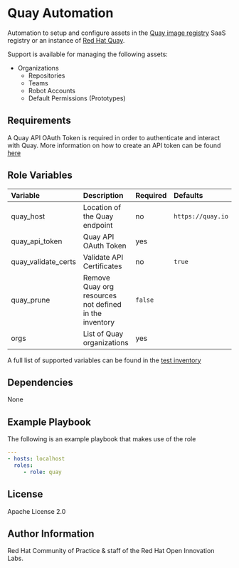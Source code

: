 Quay Automation
=========

Automation to setup and configure assets in the [Quay image registry](https://quay.io/) SaaS registry or an instance of [Red Hat Quay](https://www.redhat.com/en/technologies/cloud-computing/quay).

Support is available for managing the following assets:

* Organizations
    * Repositories
    * Teams
    * Robot Accounts
    * Default Permissions (Prototypes)

Requirements
------------

A Quay API OAuth Token is required in order to authenticate and interact with Quay. More information on how to create an API token can be found [here](https://access.redhat.com/documentation/en-us/red_hat_quay/3/html/red_hat_quay_api_guide/using_the_red_hat_quay_api#create_oauth_access_token)

Role Variables
--------------

| Variable | Description | Required | Defaults |
|:---------|:------------|:---------|:---------|
|quay_host| Location of the Quay endpoint | no | `https://quay.io` |
|quay_api_token| Quay API OAuth Token | yes | |
|quay_validate_certs| Validate API Certificates | no | `true` |
|quay_prune| Remove Quay org resources not defined in the inventory | `false` |
|orgs| List of Quay organizations | yes | |

A full list of supported variables can be found in the [test inventory](tests/inventory/group_vars/all.yml)

Dependencies
------------

None

Example Playbook
----------------

The following is an example playbook that makes use of the role

```yaml
---
- hosts: localhost
  roles:
     - role: quay
```

License
-------

Apache License 2.0


Author Information
------------------

Red Hat Community of Practice & staff of the Red Hat Open Innovation Labs.
